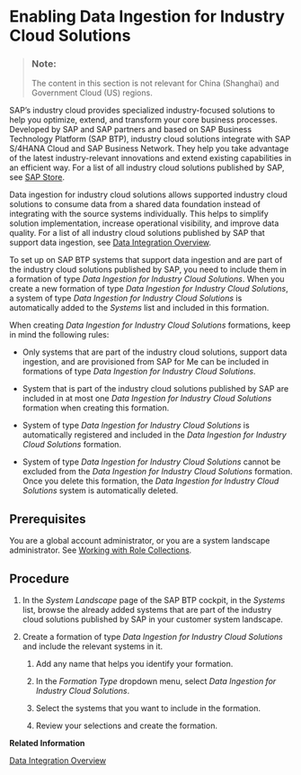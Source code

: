 <!-- loio0b23a32acddc4750840f82fef9a87383 -->

# Enabling Data Ingestion for Industry Cloud Solutions

> ### Note:  
> The content in this section is not relevant for China \(Shanghai\) and Government Cloud \(US\) regions.

SAP’s industry cloud provides specialized industry-focused solutions to help you optimize, extend, and transform your core business processes. Developed by SAP and SAP partners and based on SAP Business Technology Platform \(SAP BTP\), industry cloud solutions integrate with SAP S/4HANA Cloud and SAP Business Network. They help you take advantage of the latest industry-relevant innovations and extend existing capabilities in an efficient way. For a list of all industry cloud solutions published by SAP, see [SAP Store](https://store.sap.com/dcp/en/search?sortCode=name-asc&query=:name-asc:useCases:Industry%20Cloud:publisher:SAP).

Data ingestion for industry cloud solutions allows supported industry cloud solutions to consume data from a shared data foundation instead of integrating with the source systems individually. This helps to simplify solution implementation, increase operational visibility, and improve data quality. For a list of all industry cloud solutions published by SAP that support data ingestion, see [Data Integration Overview](https://help.sap.com/docs/DI_ICS/925366f331c54ee88e2b61ddae0be9fc/88da41cc955e49f1b7080e882bae36d4.html).

To set up on SAP BTP systems that support data ingestion and are part of the industry cloud solutions published by SAP, you need to include them in a formation of type *Data Ingestion for Industry Cloud Solutions*. When you create a new formation of type *Data Ingestion for Industry Cloud Solutions*, a system of type *Data Ingestion for Industry Cloud Solutions* is automatically added to the *Systems* list and included in this formation.

When creating *Data Ingestion for Industry Cloud Solutions* formations, keep in mind the following rules:

-   Only systems that are part of the industry cloud solutions, support data ingestion, and are provisioned from SAP for Me can be included in formations of type *Data Ingestion for Industry Cloud Solutions*.

-   System that is part of the industry cloud solutions published by SAP are included in at most one *Data Ingestion for Industry Cloud Solutions* formation when creating this formation.

-   System of type *Data Ingestion for Industry Cloud Solutions* is automatically registered and included in the *Data Ingestion for Industry Cloud Solutions* formation.

-   System of type *Data Ingestion for Industry Cloud Solutions* cannot be excluded from the *Data Ingestion for Industry Cloud Solutions* formation. Once you delete this formation, the *Data Ingestion for Industry Cloud Solutions* system is automatically deleted.




<a name="loio0b23a32acddc4750840f82fef9a87383__section_znb_p1c_dwb"/>

## Prerequisites

You are a global account administrator, or you are a system landscape administrator. See [Working with Role Collections](../50-administration-and-ops/working-with-role-collections-393ea0b.md).



<a name="loio0b23a32acddc4750840f82fef9a87383__section_v4q_p1c_dwb"/>

## Procedure

1.  In the *System Landscape* page of the SAP BTP cockpit, in the *Systems* list, browse the already added systems that are part of the industry cloud solutions published by SAP in your customer system landscape.

2.  Create a formation of type *Data Ingestion for Industry Cloud Solutions* and include the relevant systems in it.

    1.  Add any name that helps you identify your formation.

    2.  In the *Formation Type* dropdown menu, select *Data Ingestion for Industry Cloud Solutions*.

    3.  Select the systems that you want to include in the formation.

    4.  Review your selections and create the formation.



**Related Information**  


[Data Integration Overview](https://help.sap.com/docs/DI_ICS/925366f331c54ee88e2b61ddae0be9fc/88da41cc955e49f1b7080e882bae36d4.html)


